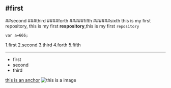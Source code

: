 #first
---
##second
###third
####forth
#####fifth
######sixth
this is my first repository, this is my first <strong>respository</strong>,this is my first `repository`
```
var a=666;
```
1.first
2.second
3.third
4.forth
5.fifth

---
- first
- second
- third

[this is an anchor](https://www.baidu.com/)
![this is a image](https://www.baidu.com/img/baidu_jgylogo3.gif)
